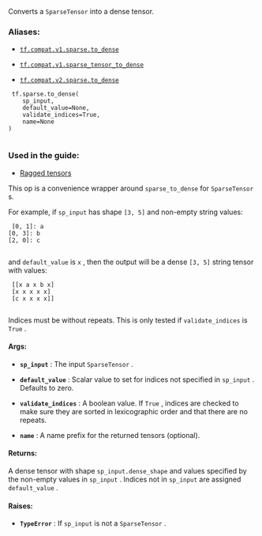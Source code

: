 Converts a  `SparseTensor`  into a dense tensor.



### Aliases:

- [ `tf.compat.v1.sparse.to_dense` ](/api_docs/python/tf/sparse/to_dense)

- [ `tf.compat.v1.sparse_tensor_to_dense` ](/api_docs/python/tf/sparse/to_dense)

- [ `tf.compat.v2.sparse.to_dense` ](/api_docs/python/tf/sparse/to_dense)



```
 tf.sparse.to_dense(
    sp_input,
    default_value=None,
    validate_indices=True,
    name=None
)
 
```



### Used in the guide:

- [Ragged tensors](https://tensorflow.google.cn/guide/ragged_tensor)

This op is a convenience wrapper around  `sparse_to_dense`  for  `SparseTensor` s.

For example, if  `sp_input`  has shape  `[3, 5]`  and non-empty string values:



```
 [0, 1]: a
[0, 3]: b
[2, 0]: c
 
```

and  `default_value`  is  `x` , then the output will be a dense  `[3, 5]` 
string tensor with values:



```
 [[x a x b x]
 [x x x x x]
 [c x x x x]]
 
```

Indices must be without repeats.  This is only
tested if  `validate_indices`  is  `True` .



#### Args:

- **`sp_input`** : The input  `SparseTensor` .

- **`default_value`** : Scalar value to set for indices not specified in
 `sp_input` .  Defaults to zero.

- **`validate_indices`** : A boolean value.  If  `True` , indices are checked to make
sure they are sorted in lexicographic order and that there are no repeats.

- **`name`** : A name prefix for the returned tensors (optional).



#### Returns:
A dense tensor with shape  `sp_input.dense_shape`  and values specified by
the non-empty values in  `sp_input` . Indices not in  `sp_input`  are assigned
 `default_value` .



#### Raises:

- **`TypeError`** : If  `sp_input`  is not a  `SparseTensor` .


